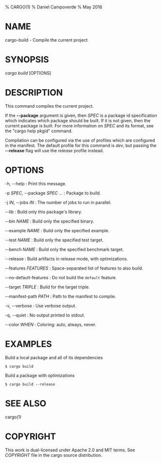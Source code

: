 % CARGO(1)
% Daniel Campoverde
% May 2016

# NAME
cargo-build - Compile the current project


# SYNOPSIS
*cargo build* \[OPTIONS]


# DESCRIPTION
This command compiles the current project.

If the **--package** argument is given, then *SPEC* is a package id
specification which indicates which package should be built. If it is not given,
then the current package is built. For more information on *SPEC* and its
format, see the "cargo help pkgid" command.

Compilation can be configured via the use of profiles which are configured in
the manifest. The default profile for this command is *dev*, but passing the
**--release** flag will use the *release* profile instead.


# OPTIONS

-h, --help
:   Print this message.

-p *SPEC*, --package *SPEC ...*
:   Package to build.

-j *IN*, --jobs *IN*
:   The number of jobs to run in parallel.

--lib
:   Build only this package's library.

--bin *NAME*
:   Build only the specified binary.

--example *NAME*
:   Build only the specified example.

--test *NAME*
:   Build only the specified test target.

--bench *NAME*
:   Build only the specified benchmark target.

--release
:   Build artifacts in release mode, with optimizations.

--features *FEATURES*
:   Space-separated list of features to also build.

--no-default-features
:   Do not build the `default` feature.

--target *TRIPLE*
:   Build for the target triple.

--manifest-path *PATH*
:   Path to the manifest to compile.

-v, --verbose
:   Use verbose output.

-q, --quiet
:   No output printed to stdout.

--color *WHEN*
:   Coloring: auto, always, never.


# EXAMPLES
Build a local package and all of its dependencies

    $ cargo build

Build a package with optimizations

    $ cargo build --release


# SEE ALSO
cargo(1)


# COPYRIGHT
This work is dual-licensed under Apache 2.0 and MIT terms.
See *COPYRIGHT* file in the cargo source distribution.
